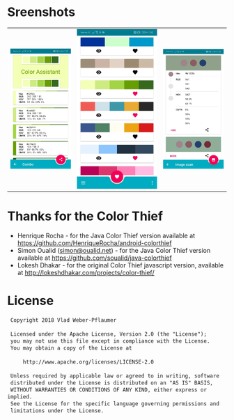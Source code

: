 # Sreenshots
<table>
  <tbody>
    <tr>
      <td align="center" valign="middle">
        <img src="screenshot/img1.jpg" width="227" heght="450"/>
      </td>
      <td align="center" valign="middle">
        <img src="screenshot/img2.jpg" width="302" heght="600"/>
      </td>
      <td align="center" valign="middle">
        <img src="screenshot/img3.jpg" width="227" heght="450"/>
      </td>
    </tr>
  </tbody>
</table>

# Thanks for the Color Thief
* Henrique Rocha - for the Java Color Thief version available at https://github.com/HenriqueRocha/android-colorthief
* Simon Oualid (simon@oualid.net) - for the Java Color Thief version available at https://github.com/soualid/java-colorthief
* Lokesh Dhakar - for the original Color Thief javascript version, available at http://lokeshdhakar.com/projects/color-thief/

# License

 	 Copyright 2018 Vlad Weber-Pflaumer

 	 Licensed under the Apache License, Version 2.0 (the "License");
 	 you may not use this file except in compliance with the License.
 	 You may obtain a copy of the License at

 	     http://www.apache.org/licenses/LICENSE-2.0

 	 Unless required by applicable law or agreed to in writing, software
	 distributed under the License is distributed on an "AS IS" BASIS,
 	 WITHOUT WARRANTIES OR CONDITIONS OF ANY KIND, either express or implied.
 	 See the License for the specific language governing permissions and
 	 limitations under the License.

